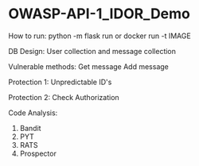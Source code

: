 # OWASP-API-1_IDOR_Demo

How to run: 
python -m flask run 
or 
docker run -t IMAGE

DB Design: 
User collection and message collection 

Vulnerable methods: 
Get message 
Add message

Protection 1:
Unpredictable ID's

Protection 2: 
Check Authorization

Code Analysis:
1. Bandit
2. PYT
3. RATS
4. Prospector
